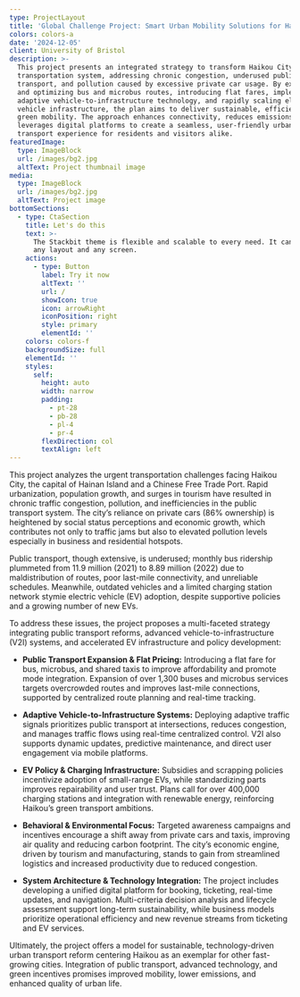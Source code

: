 ```yaml
---
type: ProjectLayout
title: 'Global Challenge Project: Smart Urban Mobility Solutions for Haikou City'
colors: colors-a
date: '2024-12-05'
client: University of Bristol
description: >-
  This project presents an integrated strategy to transform Haikou City’s
  transportation system, addressing chronic congestion, underused public
  transport, and pollution caused by excessive private car usage. By expanding
  and optimizing bus and microbus routes, introducing flat fares, implementing
  adaptive vehicle-to-infrastructure technology, and rapidly scaling electric
  vehicle infrastructure, the plan aims to deliver sustainable, efficient, and
  green mobility. The approach enhances connectivity, reduces emissions, and
  leverages digital platforms to create a seamless, user-friendly urban
  transport experience for residents and visitors alike.
featuredImage:
  type: ImageBlock
  url: /images/bg2.jpg
  altText: Project thumbnail image
media:
  type: ImageBlock
  url: /images/bg2.jpg
  altText: Project image
bottomSections:
  - type: CtaSection
    title: Let's do this
    text: >-
      The Stackbit theme is flexible and scalable to every need. It can manage
      any layout and any screen.
    actions:
      - type: Button
        label: Try it now
        altText: ''
        url: /
        showIcon: true
        icon: arrowRight
        iconPosition: right
        style: primary
        elementId: ''
    colors: colors-f
    backgroundSize: full
    elementId: ''
    styles:
      self:
        height: auto
        width: narrow
        padding:
          - pt-28
          - pb-28
          - pl-4
          - pr-4
        flexDirection: col
        textAlign: left
---
```

This project analyzes the urgent transportation challenges facing Haikou City, the capital of Hainan Island and a Chinese Free Trade Port. Rapid urbanization, population growth, and surges in tourism have resulted in chronic traffic congestion, pollution, and inefficiencies in the public transport system. The city’s reliance on private cars (86% ownership) is heightened by social status perceptions and economic growth, which contributes not only to traffic jams but also to elevated pollution levels especially in business and residential hotspots.

Public transport, though extensive, is underused; monthly bus ridership plummeted from 11.9 million (2021) to 8.89 million (2022) due to maldistribution of routes, poor last-mile connectivity, and unreliable schedules. Meanwhile, outdated vehicles and a limited charging station network stymie electric vehicle (EV) adoption, despite supportive policies and a growing number of new EVs.

To address these issues, the project proposes a multi-faceted strategy integrating public transport reforms, advanced vehicle-to-infrastructure (V2I) systems, and accelerated EV infrastructure and policy development:

*   **Public Transport Expansion & Flat Pricing:** Introducing a flat fare for bus, microbus, and shared taxis to improve affordability and promote mode integration. Expansion of over 1,300 buses and microbus services targets overcrowded routes and improves last-mile connections, supported by centralized route planning and real-time tracking.

*   **Adaptive Vehicle-to-Infrastructure Systems:** Deploying adaptive traffic signals prioritizes public transport at intersections, reduces congestion, and manages traffic flows using real-time centralized control. V2I also supports dynamic updates, predictive maintenance, and direct user engagement via mobile platforms.

*   **EV Policy & Charging Infrastructure:** Subsidies and scrapping policies incentivize adoption of small-range EVs, while standardizing parts improves repairability and user trust. Plans call for over 400,000 charging stations and integration with renewable energy, reinforcing Haikou’s green transport ambitions.

*   **Behavioral & Environmental Focus:** Targeted awareness campaigns and incentives encourage a shift away from private cars and taxis, improving air quality and reducing carbon footprint. The city’s economic engine, driven by tourism and manufacturing, stands to gain from streamlined logistics and increased productivity due to reduced congestion.

*   **System Architecture & Technology Integration:** The project includes developing a unified digital platform for booking, ticketing, real-time updates, and navigation. Multi-criteria decision analysis and lifecycle assessment support long-term sustainability, while business models prioritize operational efficiency and new revenue streams from ticketing and EV services.

Ultimately, the project offers a model for sustainable, technology-driven urban transport reform centering Haikou as an exemplar for other fast-growing cities. Integration of public transport, advanced technology, and green incentives promises improved mobility, lower emissions, and enhanced quality of urban life.



